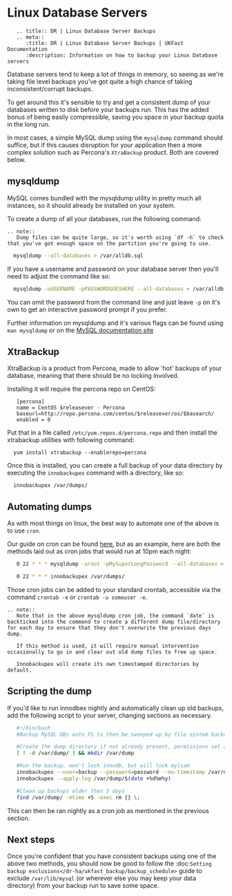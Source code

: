 # Linux Database Servers

```eval_rst
   .. title:: DR | Linux Database Server Backups
   .. meta::
      :title: DR | Linux Database Server Backups | UKFast Documentation
      :description: Information on how to backup your Linux Database servers
```  

Database servers tend to keep a lot of things in memory, so seeing as we're taking file level backups you've got quite a high chance of taking inconsistent/corrupt backups.

To get around this it's sensible to try and get a consistent dump of your databases written to disk before your backups run. This has the added bonus of being easily compressible, saving you space in your backup quota in the long run.

In most cases, a simple MySQL dump using the `mysqldump` command should suffice, but if this causes disruption for your application then a more complex solution such as Percona's `XtraBackup` product. Both are covered below.

## mysqldump

MySQL comes bundled with the mysqldump utility in pretty much all instances, so it should already be installed on your system.

To create a dump of all your databases, run the following command:

```eval_rst
.. note::
   Dump files can be quite large, so it's worth using `df -h` to check that you've got enough space on the partition you're going to use.
```

```bash
  mysqldump --all-databases > /var/alldb.sql
```

If you have a username and password on your database server then you'll need to adjust the command like so:

```bash
  mysqldump -uUSERNAME -pPASSWORDGOESHERE --all-databases > /var/alldb.sql
```

You can omit the password from the command line and just leave `-p` on it's own to get an interactive password prompt if you prefer.

Further information on mysqldump and it's various flags can be found using `man mysqldump` or on the [MySQL documentation site](https://dev.mysql.com/doc/refman/5.1/en/mysqldump.html)


## XtraBackup

XtraBackup is a product from Percona, made to allow 'hot' backups of your database, meaning that there should be no locking involved.

Installing it will require the percona repo on CentOS:

```console   
   [percona]
   name = CentOS $releasever - Percona
   baseurl=http://repo.percona.com/centos/$releasever/os/$basearch/
   enabled = 0
```

Put that in a file called `/etc/yum.repos.d/percona.repo` and then install the xtrabackup utilities with following command:

```console
  yum install xtrabackup --enablerepo=percona
```

Once this is installed, you can create a full backup of your data directory by executing the `innobackupex` command with a directory, like so:

```console
  innobackupex /var/dumps/
```

## Automating dumps

As with most things on linux, the best way to automate one of the above is to use `cron`.

Our guide on cron can be found [here](/operatingsystems/linux/basics/cron), but as an example, here are both the methods laid out as cron jobs that would run at 10pm each night:

```bash
   0 22 * * * mysqldump -uroot -pMySuperLongPassword --all-databases > /var/dumps/alldb-`date`.sql
```
```bash
   0 22 * * * innobackupex /var/dumps/
```

Those cron jobs can be added to your standard crontab, accessible via the command `crontab -e` or `crontab -u someuser -e`.

```eval_rst
.. note::   
   Note that in the above mysqldump cron job, the command `date` is backticked into the command to create a different dump file/directory for each day to ensure that they don't overwrite the previous days dump.

   If this method is used, it will require manual intervention occasionally to go in and clear out old dump files to free up space.

   Innobackupex will create its own timestamped directories by default.
```

## Scripting the dump

If you'd like to run innodbex nightly and automatically clean up old backups, add the following script to your server, changing sections as necessary.

```bash
   #!/bin/bash
   #Backup MySQL DBs onto FS to then be sweeped up by file system backups.

   #Create the dump directory if not already present, permissions set as user that runs the script
   [ ! -d /var/dump/ ] && mkdir /var/dump

   #Run the backup, won't lock innodb, but will lock myisam
   innobackupex --user=backup --password=password --no-timestamp /var/dump/$(date +%d%m%y)
   innobackupex --apply-log /var/dump/$(date +%d%m%y)

   #Clean up backups older than 5 days
   find /var/dump/ -mtime +5 -exec rm {} \;
```

This can then be ran nightly as a cron job as mentioned in the previous section.

## Next steps

Once you're confident that you have consistent backups using one of the above two methods, you should now be good to follow the :doc:`Setting backup exclusions</dr-ha/ukfast_backup/backup_schedule>` guide to exclude `/var/lib/mysql` (or wherever else you may keep your data directory) from your backup run to save some space.
